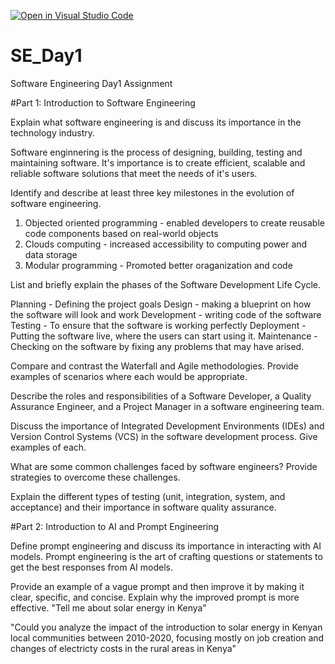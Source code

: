 [![Open in Visual Studio Code](https://classroom.github.com/assets/open-in-vscode-2e0aaae1b6195c2367325f4f02e2d04e9abb55f0b24a779b69b11b9e10269abc.svg)](https://classroom.github.com/online_ide?assignment_repo_id=18438174&assignment_repo_type=AssignmentRepo)
# SE_Day1
Software Engineering Day1 Assignment

#Part 1: Introduction to Software Engineering

Explain what software engineering is and discuss its importance in the technology industry.

Software enginnering is the process of designing, building, testing and maintaining software. It's importance is to create efficient, scalable and reliable software solutions that meet the needs of it's users.

Identify and describe at least three key milestones in the evolution of software engineering.

1. Objected oriented programming - enabled developers to create reusable code components based on real-world objects
2. Clouds computing - increased accessibility to computing power and data storage
3. Modular programming - Promoted better oraganization and code

List and briefly explain the phases of the Software Development Life Cycle.

Planning - Defining the project goals 
Design - making a blueprint on how the software will look and work
Development - writing code of the software
Testing - To ensure that the software is working perfectly
Deployment - Putting the software live, where the users can start using it.
Maintenance - Checking on the software by fixing any problems that may have arised.

Compare and contrast the Waterfall and Agile methodologies. Provide examples of scenarios where each would be appropriate.



Describe the roles and responsibilities of a Software Developer, a Quality Assurance Engineer, and a Project Manager in a software engineering team.


Discuss the importance of Integrated Development Environments (IDEs) and Version Control Systems (VCS) in the software development process. Give examples of each.


What are some common challenges faced by software engineers? Provide strategies to overcome these challenges.


Explain the different types of testing (unit, integration, system, and acceptance) and their importance in software quality assurance.


#Part 2: Introduction to AI and Prompt Engineering


Define prompt engineering and discuss its importance in interacting with AI models.
Prompt engineering is the art of crafting questions or statements to get the best responses from AI models.

Provide an example of a vague prompt and then improve it by making it clear, specific, and concise. Explain why the improved prompt is more effective.
"Tell me about solar energy in Kenya"

"Could you analyze the impact of the introduction to solar energy in Kenyan local communities between 2010-2020, focusing mostly on job creation and changes of electricty costs in the rural areas in Kenya"


